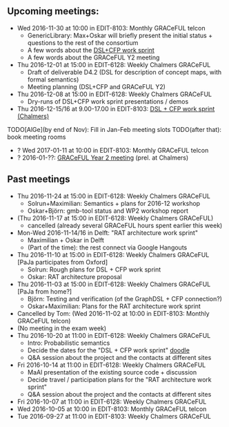## Upcoming meetings:
* Wed 2016-11-30 at 10:00 in EDIT-8103: Monthly GRACeFUL telcon
    * GenericLibrary: Max+Oskar will briefly present the initial status + questions to the rest of the consortium
    * A few words about the [DSL+CFP work sprint](../2016-12)
	* A few words about the GRACeFUL Y2 meeting
* Thu 2016-12-01 at 15:00 in EDIT-6128: Weekly Chalmers GRACeFUL
    * Draft of deliverable D4.2 (DSL for description of concept maps, with formal semantics)
    * Meeting planning (DSL+CFP and GRACeFUL Y2)
* Thu 2016-12-08 at 15:00 in EDIT-6128: Weekly Chalmers GRACeFUL
    * Dry-runs of DSL+CFP work sprint presentations / demos
* Thu 2016-12-15/16 at 9.00-17.00 in EDIT-8103: [DSL + CFP work sprint (Chalmers)](../2016-12/)

TODO[AlGe](by end of Nov): Fill in Jan-Feb meeting slots
TODO(after that): book meeting rooms

* ? Wed 2017-01-11 at 10:00 in EDIT-8103: Monthly GRACeFUL telcon
* ? 2016-01-??: [GRACeFUL Year 2 meeting](../2017-01/) (prel. at Chalmers)

## Past meetings
* Thu 2016-11-24 at 15:00 in EDIT-6128: Weekly Chalmers GRACeFUL
    * Solrun+Maximilian: Semantics + plans for 2016-12 workshop
    * Oskar+Björn: gmb-tool status and WP2 workshop report
* (Thu 2016-11-17 at 15:00 in EDIT-6128: Weekly Chalmers GRACeFUL)
    * cancelled (already several GRACeFUL hours spent earlier this week)
* Mon-Wed 2016-11-14/16 in Delft: "RAT architecture work sprint"
    * Maximilian + Oskar in Delft
    * (Part of the time): the rest connect via Google Hangouts
* Thu 2016-11-10 at 15:00 in EDIT-6128: Weekly Chalmers GRACeFUL [PaJa participates from Oxford]
    * Solrun: Rough plans for DSL + CFP work sprint
    * Oskar: RAT architecture proposal
* Thu 2016-11-03 at 15:00 in EDIT-6128: Weekly Chalmers GRACeFUL [PaJa from home?]
    * Björn: Testing and verification (of the GraphDSL + CFP connection?)
    * Oskar+Maximilian: Plans for the RAT architecture work sprint
* Cancelled by Tom: (Wed 2016-11-02 at 10:00 in EDIT-8103: Monthly GRACeFUL telcon)
* (No meeting in the exam week)
* Thu 2016-10-20 at 11:00 in EDIT-6128: Weekly Chalmers GRACeFUL
    * Intro: Probabilistic semantics
    * Decide the dates for the "DSL + CFP work sprint" [doodle](https://doodle.com/poll/67vdzvgim6rkyun2)
    * Q&A session about the project and the contacts at different sites
* Fri 2016-10-14 at 11:00 in EDIT-6128: Weekly Chalmers GRACeFUL
    * MaAl presentation of the existing source code + discussion
    * Decide travel / participation plans for the "RAT architecture work sprint"
    * Q&A session about the project and the contacts at different sites
* Fri 2016-10-07 at 11:00 in EDIT-6128: Weekly Chalmers GRACeFUL
* Wed 2016-10-05 at 10:00 in EDIT-8103: Monthly GRACeFUL telcon
* Tue 2016-09-27 at 11:00 in EDIT-8103: Weekly Chalmers GRACeFUL
